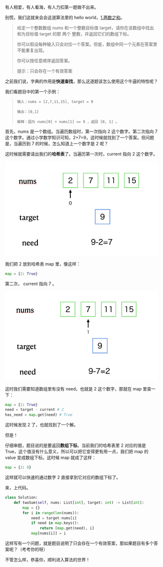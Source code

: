有人相爱，有人看海，有人力扣第一题做不出来。

别慌，我们这就来会会这道算法里的 hello world，[1.两数之和](https://leetcode.cn/problems/two-sum/)。

> 给定一个整数数组 nums 和一个整数目标值 target，请你在该数组中找出 和为目标值 target 的那 两个 整数，并返回它们的数组下标。
>
> 你可以假设每种输入只会对应一个答案。但是，数组中同一个元素在答案里不能重复出现。
>
> 你可以按任意顺序返回答案。
>
> 提示：只会存在一个有效答案

之前我们说，字典的作用是**快速查找**，那么这道题该怎么使用这个牛逼的特性呢？

我们看题目中的第一个示例：

> ```
> 输入：nums = [2,7,11,15], target = 9
>
> 输出：[0,1]
>
> 解释：因为 nums[0] + nums[1] == 9 ，返回 [0, 1] 。
> ```

首先，nums 是一个数组。当遍历数组时，第一次指向 2 这个数字。第二次指向 7 这个数字。通过小学数学知识可知，2+7=9，这时候就找到了一个答案。但问题是，当遍历到 7 的时候，怎么知道上一个数字是 2 呢？

这时候就需要请出我们的**哈希表**了。当遍历第一次时，current 指向 2 这个数字。

![first](https://github.com/Lzzzzzzy/goodbye-algorithm/blob/main/%E6%95%B0%E6%8D%AE%E7%BB%93%E6%9E%84%E7%AF%87/1.%E5%93%88%E5%B8%8C%E8%A1%A8%E5%92%8C%E5%88%97%E8%A1%A8/img-folder/1-1.png)

我们把 2 放到哈希表 map 里，像这样：

```python
map = {2: True}
```

第二次， current 指向 7 。

![second](https://github.com/Lzzzzzzy/goodbye-algorithm/blob/main/%E6%95%B0%E6%8D%AE%E7%BB%93%E6%9E%84%E7%AF%87/1.%E5%93%88%E5%B8%8C%E8%A1%A8%E5%92%8C%E5%88%97%E8%A1%A8/img-folder/1-2.png)

这时我们需要知道数组里有没有 need，也就是 2 这个数字，那就在 map 里查一下：

```python
map = {2: True}
need = target - current # 2
has_need = map.get(need) # True
```

这时候发现 2 了，也就找到了一个解。

但是！

仔细审题，题目说的是要返回**数组下标**。当前我们的哈希表里 2 对应的值是 True，这个值没有什么意义，所以可以把它变得更有用一点，我们把 map 的 value 变成数组下标。这时候 map 就成了这样：

```python
map = {2: 0}
```

这样就可以快速的通过数字 2 直接拿到它对应的数组下标了。

来，上代码。

```python
class Solution:
    def twoSum(self, nums: List[int], target: int) -> List[int]:
        map = {}
        for i in range(len(nums)):
            need = target-nums[i]
            if need in map.keys():
                return [map.get(need), i]
            map[nums[i]] = i
```

这样写有一个问题，就是题目说明了只会存在一个有效答案，那如果题目有多个答案呢？（考考你的呀）

不管怎么样，恭喜你，顺利进入算法的世界！
